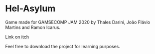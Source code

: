 # Hel-Asylum
 
Game made for GAMSECOMP JAM 2020 by Thales Darini, João Flávio Martins and Ramon Icarus.

[Link on itch](https://thadar.itch.io/helasylum)

Feel free to download the project for learning purposes.
